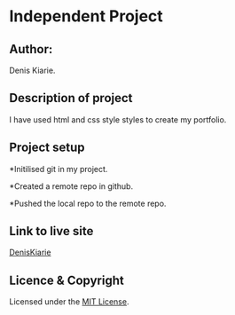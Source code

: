 # Independent Project

## Author:
Denis Kiarie.

## Description of project
I have used html and css style styles to create my portfolio.

## Project setup

*Initilised git in my project.

*Created a remote repo in github.

*Pushed the local repo to the remote repo.

## Link to live site

[DenisKiarie](https://deniskiarie.github.io/Independent-Project/)

## Licence & Copyright

Licensed under the [MIT License](LICENSE).



